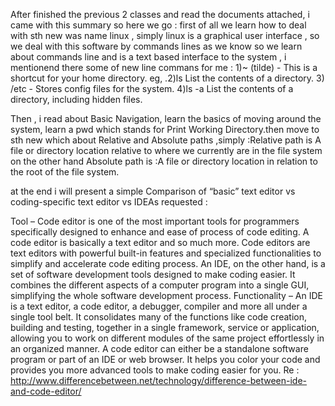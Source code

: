 After finished the previous 2 classes and read the documents attached, i came with this summary so here we go : 
first of all we learn how to deal with sth new was name linux , simply linux is a  graphical user interface , so we deal with this software by commands lines as we know 
so we learn about commands line and is a text based interface to the system , i mentionend there some of new line commans for me :
1)~ (tilde) - This is a shortcut for your home directory. eg, .2)ls List the contents of a directory. 3) /etc - Stores config files for the system. 4)ls -a List the contents of a directory, including hidden files.

Then , i read about Basic Navigation, learn the basics of moving around the system, learn a  pwd which stands for Print Working Directory.then move to sth new which about Relative and Absolute paths ,simply :Relative path is  A file or directory location relative to where we currently are in the file system on the other hand Absolute path is :A file or directory location in relation to the root of the file system.
  
at the end i will present a simple Comparison of “basic” text editor vs coding-specific text editor vs IDEAs requested :

Tool
 – Code editor is one of the most important tools for programmers specifically designed to enhance and ease of process of code editing. A code editor is basically a text editor and so much more.
 Code editors are text editors with powerful built-in features and specialized functionalities to simplify and accelerate code editing process. An IDE, on the other hand, is a set of software development tools designed to make coding easier. It combines the different aspects of a computer program into a single GUI, simplifying the whole software development process.
Functionality 
– An IDE is a text editor, a code editor, a debugger, compiler and more all under a single tool belt. It consolidates many of the functions like code creation, building and testing, together in a single framework, service or application, allowing you to work on different modules of the same project effortlessly in an organized manner. 
A code editor can either be a standalone software program or part of an IDE or web browser. It helps you color your code and provides you more advanced tools to make coding easier for you.
  Re : http://www.differencebetween.net/technology/difference-between-ide-and-code-editor/
